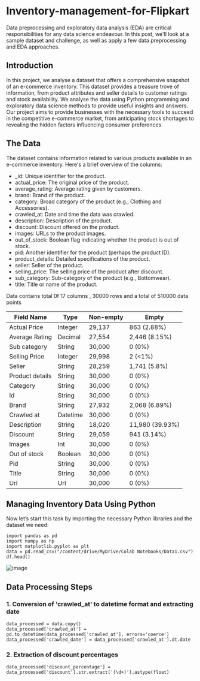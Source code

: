 # Inventory-management-for-Flipkart
Data preprocessing and exploratory data analysis (EDA) are critical responsibilities for any data science endeavour.
In this post, we'll look at a sample dataset and challenge, as well as apply a few data preprocessing and EDA approaches.

## Introduction
In this project, we analyse a dataset that offers a comprehensive snapshot of an e-commerce inventory. This dataset provides a treasure trove of information, from product attributes and seller details to customer ratings and stock availability.
We analyse the data using Python programming and exploratory data science methods to provide useful insights and answers. Our project aims to provide businesses with the necessary tools to succeed in the competitive e-commerce market, from anticipating stock shortages to revealing the hidden factors influencing consumer preferences.

## The Data
The dataset contains information related to various products available in an e-commerce inventory. Here's a brief overview of the columns:
*	_id: Unique identifier for the product.
*	actual_price: The original price of the product.
*	average_rating: Average rating given by customers.
*	brand: Brand of the product.
*	category: Broad category of the product (e.g., Clothing and Accessories).
*	crawled_at: Date and time the data was crawled.
*	description: Description of the product.
*	discount: Discount offered on the product.
*	images: URLs to the product images.
*	out_of_stock: Boolean flag indicating whether the product is out of stock.
*	pid: Another identifier for the product (perhaps the product ID).
*	product_details: Detailed specifications of the product.
*	seller: Seller of the product.
*	selling_price: The selling price of the product after discount.
*	sub_category: Sub-category of the product (e.g., Bottomwear).
*	title: Title or name of the product.

Data contains total 0f 17 columns , 30000 rows and a total of 510000 data points

| Field Name        | Type     | Non-empty | Empty         |
|-------------------|----------|-----------|---------------|
| Actual Price     | Integer  | 29,137    | 863 (2.88%)   |
| Average Rating    | Decimal  | 27,554    | 2,446 (8.15%) |
| Sub category     | String   | 30,000    | 0 (0%)        |
| Selling Price    | Integer  | 29,998    | 2 (<1%)       |
| Seller           | String   | 28,259    | 1,741 (5.8%)  |
| Product details  | String   | 30,000    | 0 (0%)        |
| Category         | String   | 30,000    | 0 (0%)        |
| Id               | String   | 30,000    | 0 (0%)        |
| Brand            | String   | 27,932    | 2,068 (6.89%) |
| Crawled at       | Datetime | 30,000    | 0 (0%)        |
| Description      | String   | 18,020    | 11,980 (39.93%)|
| Discount         | String   | 29,059    | 941 (3.14%)   |
| Images           | Int      | 30,000    | 0 (0%)        |
| Out of stock     | Boolean  | 30,000    | 0 (0%)        |
| Pid              | String   | 30,000    | 0 (0%)        |
| Title            | String   | 30,000    | 0 (0%)        |
| Url              | Url      | 30,000    | 0 (0%)        |

## Managing Inventory Data Using Python
Now let’s start this task by importing the necessary Python libraries and the dataset we need:

```
import pandas as pd
import numpy as np
import matplotlib.pyplot as plt
data = pd.read_csv("/content/drive/MyDrive/Colab Notebooks/Data1.csv")
df.head()
```
> 
![image](https://github.com/khushinvyas/Inventory-management-for-Flipkart/assets/120413040/ab7d48bf-13ac-4cd1-8082-be454ceebbe1)


## Data Processing Steps
### 1. Conversion of 'crawled_at' to datetime format and extracting date
```
data_processed = data.copy()
data_processed['crawled_at'] = pd.to_datetime(data_processed['crawled_at'], errors='coerce')
data_processed['crawled_date'] = data_processed['crawled_at'].dt.date

```
### 2. Extraction of discount percentages
```
data_processed['discount_percentage'] = data_processed['discount'].str.extract('(\d+)').astype(float)
```
